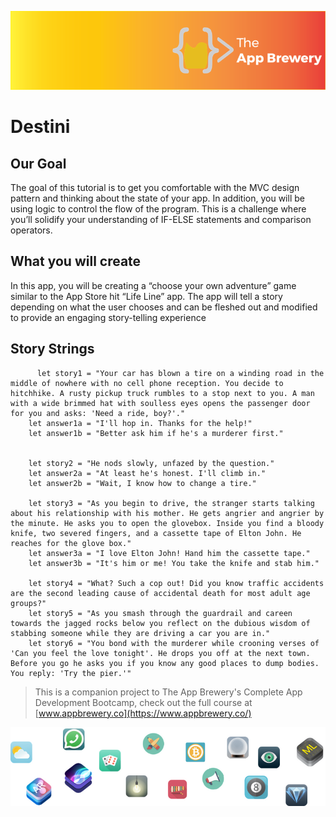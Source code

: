 
![App Brewery Banner](Documentation/AppBreweryBanner.png)

#  Destini

## Our Goal

The goal of this tutorial is to get you comfortable with the MVC design pattern and thinking about the state of your app. In addition, you will be using logic to control the flow of the program. This is a challenge where you’ll solidify your understanding of IF-ELSE statements and comparison operators.

## What you will create

In this app, you will be creating a “choose your own adventure” game similar to the App Store hit “Life Line” app. The app will tell a story depending on what the user chooses and can be fleshed out and modified to provide an engaging story-telling experience


## Story Strings
```
      let story1 = "Your car has blown a tire on a winding road in the middle of nowhere with no cell phone reception. You decide to hitchhike. A rusty pickup truck rumbles to a stop next to you. A man with a wide brimmed hat with soulless eyes opens the passenger door for you and asks: 'Need a ride, boy?'."
    let answer1a = "I'll hop in. Thanks for the help!"
    let answer1b = "Better ask him if he's a murderer first."
    
    
    let story2 = "He nods slowly, unfazed by the question."
    let answer2a = "At least he's honest. I'll climb in."
    let answer2b = "Wait, I know how to change a tire."
    
    let story3 = "As you begin to drive, the stranger starts talking about his relationship with his mother. He gets angrier and angrier by the minute. He asks you to open the glovebox. Inside you find a bloody knife, two severed fingers, and a cassette tape of Elton John. He reaches for the glove box."
    let answer3a = "I love Elton John! Hand him the cassette tape."
    let answer3b = "It's him or me! You take the knife and stab him."
    
    let story4 = "What? Such a cop out! Did you know traffic accidents are the second leading cause of accidental death for most adult age groups?"
    let story5 = "As you smash through the guardrail and careen towards the jagged rocks below you reflect on the dubious wisdom of stabbing someone while they are driving a car you are in."
    let story6 = "You bond with the murderer while crooning verses of 'Can you feel the love tonight'. He drops you off at the next town. Before you go he asks you if you know any good places to dump bodies. You reply: 'Try the pier.'"        
```

>This is a companion project to The App Brewery's Complete App Development Bootcamp, check out the full course at [www.appbrewery.co](https://www.appbrewery.co/)

![End Banner](Documentation/readme-end-banner.png)
